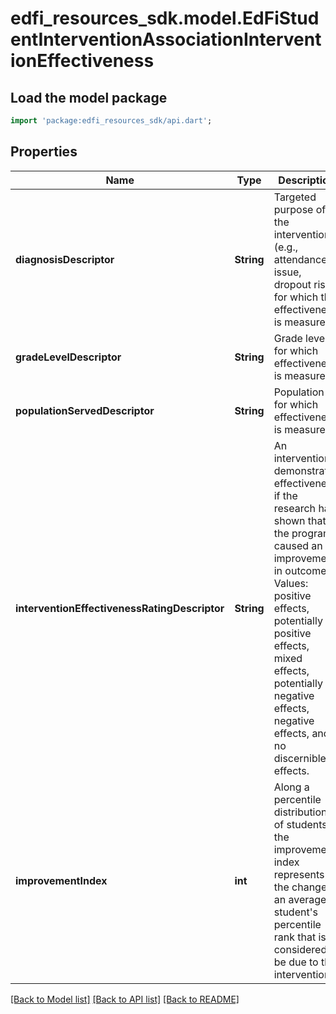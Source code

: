 # edfi_resources_sdk.model.EdFiStudentInterventionAssociationInterventionEffectiveness

## Load the model package
```dart
import 'package:edfi_resources_sdk/api.dart';
```

## Properties
Name | Type | Description | Notes
------------ | ------------- | ------------- | -------------
**diagnosisDescriptor** | **String** | Targeted purpose of the intervention (e.g., attendance issue, dropout risk) for which the effectiveness is measured. | 
**gradeLevelDescriptor** | **String** | Grade level for which effectiveness is measured. | 
**populationServedDescriptor** | **String** | Population for which effectiveness is measured. | 
**interventionEffectivenessRatingDescriptor** | **String** | An intervention demonstrates effectiveness if the research has shown that the program caused an improvement in outcomes. Values: positive effects, potentially positive effects, mixed effects, potentially negative effects, negative effects, and no discernible effects. | 
**improvementIndex** | **int** | Along a percentile distribution of students, the improvement index represents the change in an average student's percentile rank that is considered to be due to the intervention. | [optional] 

[[Back to Model list]](../README.md#documentation-for-models) [[Back to API list]](../README.md#documentation-for-api-endpoints) [[Back to README]](../README.md)


